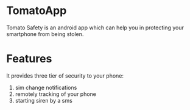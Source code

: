 # TomatoApp
Tomato Safety is an android app which can help you in protecting your smartphone from being stolen.

# Features
It provides three tier of security to your phone:
1. sim change notifications
2. remotely tracking of your phone
3. starting siren by a sms
